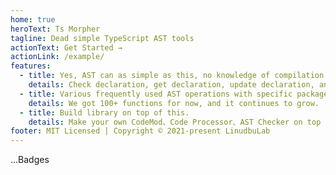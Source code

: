 ```yaml
---
home: true
heroText: Ts Morpher
tagline: Dead simple TypeScript AST tools
actionText: Get Started →
actionLink: /example/
features:
  - title: Yes, AST can as simple as this, no knowledge of compilation principles is required.
    details: Check declaration, get declaration, update declaration, and save declaration.
  - title: Various frequently used AST operations with specific package.
    details: We got 100+ functions for now, and it continues to grow.
  - title: Build library on top of this.
    details: Make your own CodeMod、Code Processor、AST Checker on top of ts morpher.
footer: MIT Licensed | Copyright © 2021-present LinudbuLab
---
```


...Badges
